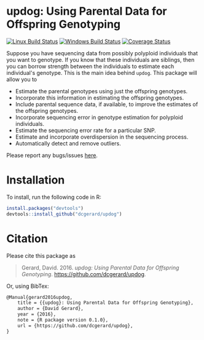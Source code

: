 
<!-- README.md is generated from README.Rmd. Please edit that file -->
updog: Using Parental Data for Offspring Genotyping
===================================================

[![Linux Build Status](https://travis-ci.org/dcgerard/updog.svg?branch=master)](https://travis-ci.org/dcgerard/updog) [![Windows Build Status](https://ci.appveyor.com/api/projects/status/github/dcgerard/updog?branch=master&svg=true)](https://ci.appveyor.com/project/dcgerard/updog) [![Coverage Status](https://img.shields.io/codecov/c/github/dcgerard/updog/master.svg)](https://codecov.io/github/dcgerard/updog?branch=master)

Suppose you have sequencing data from possibly polyploid individuals that you want to genotype. If you know that these individuals are siblings, then you can borrow strength between the individuals to estimate each individual's genotype. This is the main idea behind `updog`. This package will allow you to

-   Estimate the parental genotypes using just the offspring genotypes.
-   Incorporate this information in estimating the offspring genotypes.
-   Include parental sequence data, if available, to improve the estimates of the offspring genotypes.
-   Incorporate sequencing error in genotype estimation for polyploid individuals.
-   Estimate the sequencing error rate for a particular SNP.
-   Estimate and incorporate overdispersion in the sequencing process.
-   Automatically detect and remove outliers.

Please report any bugs/issues [here](https://github.com/dcgerard/updog/issues).

Installation
============

To install, run the following code in R:

``` r
install.packages("devtools")
devtools::install_github("dcgerard/updog")
```

Citation
========

Please cite this package as

> Gerard, David. 2016. *updog: Using Parental Data for Offspring Genotyping*. <https://github.com/dcgerard/updog>.

Or, using BibTex:

``` tex
@Manual{gerard2016updog,
    title = {{updog}: Using Parental Data for Offspring Genotyping},
    author = {David Gerard},
    year = {2016},
    note = {R package version 0.1.0},
    url = {https://github.com/dcgerard/updog},
}
```
